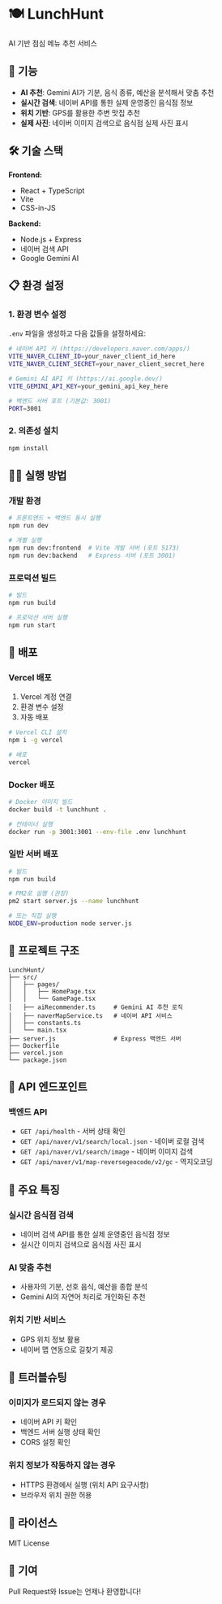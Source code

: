 # 🍽️ LunchHunt

AI 기반 점심 메뉴 추천 서비스

## 🚀 기능

- **AI 추천**: Gemini AI가 기분, 음식 종류, 예산을 분석해서 맞춤 추천
- **실시간 검색**: 네이버 API를 통한 실제 운영중인 음식점 정보
- **위치 기반**: GPS를 활용한 주변 맛집 추천
- **실제 사진**: 네이버 이미지 검색으로 음식점 실제 사진 표시

## 🛠️ 기술 스택

**Frontend:**

- React + TypeScript
- Vite
- CSS-in-JS

**Backend:**

- Node.js + Express
- 네이버 검색 API
- Google Gemini AI

## 📋 환경 설정

### 1. 환경 변수 설정

`.env` 파일을 생성하고 다음 값들을 설정하세요:

```bash
# 네이버 API 키 (https://developers.naver.com/apps/)
VITE_NAVER_CLIENT_ID=your_naver_client_id_here
VITE_NAVER_CLIENT_SECRET=your_naver_client_secret_here

# Gemini AI API 키 (https://ai.google.dev/)
VITE_GEMINI_API_KEY=your_gemini_api_key_here

# 백엔드 서버 포트 (기본값: 3001)
PORT=3001
```

### 2. 의존성 설치

```bash
npm install
```

## 🏃‍♂️ 실행 방법

### 개발 환경

```bash
# 프론트엔드 + 백엔드 동시 실행
npm run dev

# 개별 실행
npm run dev:frontend  # Vite 개발 서버 (포트 5173)
npm run dev:backend   # Express 서버 (포트 3001)
```

### 프로덕션 빌드

```bash
# 빌드
npm run build

# 프로덕션 서버 실행
npm run start
```

## 🚀 배포

### Vercel 배포

1. Vercel 계정 연결
2. 환경 변수 설정
3. 자동 배포

```bash
# Vercel CLI 설치
npm i -g vercel

# 배포
vercel
```

### Docker 배포

```bash
# Docker 이미지 빌드
docker build -t lunchhunt .

# 컨테이너 실행
docker run -p 3001:3001 --env-file .env lunchhunt
```

### 일반 서버 배포

```bash
# 빌드
npm run build

# PM2로 실행 (권장)
pm2 start server.js --name lunchhunt

# 또는 직접 실행
NODE_ENV=production node server.js
```

## 📁 프로젝트 구조

```
LunchHunt/
├── src/
│   ├── pages/
│   │   ├── HomePage.tsx
│   │   └── GamePage.tsx
│   ├── aiRecommender.ts     # Gemini AI 추천 로직
│   ├── naverMapService.ts   # 네이버 API 서비스
│   ├── constants.ts
│   └── main.tsx
├── server.js                # Express 백엔드 서버
├── Dockerfile
├── vercel.json
└── package.json
```

## 🔧 API 엔드포인트

### 백엔드 API

- `GET /api/health` - 서버 상태 확인
- `GET /api/naver/v1/search/local.json` - 네이버 로컬 검색
- `GET /api/naver/v1/search/image` - 네이버 이미지 검색
- `GET /api/naver/v1/map-reversegeocode/v2/gc` - 역지오코딩

## 🌟 주요 특징

### 실시간 음식점 검색

- 네이버 검색 API를 통한 실제 운영중인 음식점 정보
- 실시간 이미지 검색으로 음식점 사진 표시

### AI 맞춤 추천

- 사용자의 기분, 선호 음식, 예산을 종합 분석
- Gemini AI의 자연어 처리로 개인화된 추천

### 위치 기반 서비스

- GPS 위치 정보 활용
- 네이버 맵 연동으로 길찾기 제공

## 🐛 트러블슈팅

### 이미지가 로드되지 않는 경우

- 네이버 API 키 확인
- 백엔드 서버 실행 상태 확인
- CORS 설정 확인

### 위치 정보가 작동하지 않는 경우

- HTTPS 환경에서 실행 (위치 API 요구사항)
- 브라우저 위치 권한 허용

## 📄 라이선스

MIT License

## 🤝 기여

Pull Request와 Issue는 언제나 환영합니다!

